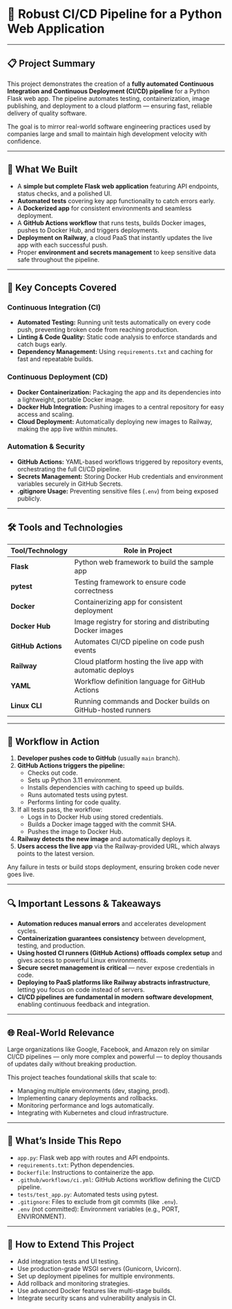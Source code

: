 # 🚀 Robust CI/CD Pipeline for a Python Web Application

---

## 📋 Project Summary

This project demonstrates the creation of a **fully automated Continuous Integration and Continuous Deployment (CI/CD) pipeline** for a Python Flask web app. The pipeline automates testing, containerization, image publishing, and deployment to a cloud platform — ensuring fast, reliable delivery of quality software.

The goal is to mirror real-world software engineering practices used by companies large and small to maintain high development velocity with confidence.

---

## 🔧 What We Built

- A **simple but complete Flask web application** featuring API endpoints, status checks, and a polished UI.
- **Automated tests** covering key app functionality to catch errors early.
- A **Dockerized app** for consistent environments and seamless deployment.
- A **GitHub Actions workflow** that runs tests, builds Docker images, pushes to Docker Hub, and triggers deployments.
- **Deployment on Railway**, a cloud PaaS that instantly updates the live app with each successful push.
- Proper **environment and secrets management** to keep sensitive data safe throughout the pipeline.

---

## 🔑 Key Concepts Covered

### Continuous Integration (CI)

- **Automated Testing:** Running unit tests automatically on every code push, preventing broken code from reaching production.
- **Linting & Code Quality:** Static code analysis to enforce standards and catch bugs early.
- **Dependency Management:** Using `requirements.txt` and caching for fast and repeatable builds.

### Continuous Deployment (CD)

- **Docker Containerization:** Packaging the app and its dependencies into a lightweight, portable Docker image.
- **Docker Hub Integration:** Pushing images to a central repository for easy access and scaling.
- **Cloud Deployment:** Automatically deploying new images to Railway, making the app live within minutes.

### Automation & Security

- **GitHub Actions:** YAML-based workflows triggered by repository events, orchestrating the full CI/CD pipeline.
- **Secrets Management:** Storing Docker Hub credentials and environment variables securely in GitHub Secrets.
- **.gitignore Usage:** Preventing sensitive files (`.env`) from being exposed publicly.

---

## 🛠️ Tools and Technologies

| Tool/Technology     | Role in Project                                           |
|--------------------|-----------------------------------------------------------|
| **Flask**          | Python web framework to build the sample app               |
| **pytest**          | Testing framework to ensure code correctness               |
| **Docker**          | Containerizing app for consistent deployment               |
| **Docker Hub**      | Image registry for storing and distributing Docker images  |
| **GitHub Actions**  | Automates CI/CD pipeline on code push events               |
| **Railway**         | Cloud platform hosting the live app with automatic deploys |
| **YAML**            | Workflow definition language for GitHub Actions            |
| **Linux CLI**       | Running commands and Docker builds on GitHub-hosted runners |

---

## 🔄 Workflow in Action

1. **Developer pushes code to GitHub** (usually `main` branch).
2. **GitHub Actions triggers the pipeline:**
   - Checks out code.
   - Sets up Python 3.11 environment.
   - Installs dependencies with caching to speed up builds.
   - Runs automated tests using pytest.
   - Performs linting for code quality.
3. If all tests pass, the workflow:
   - Logs in to Docker Hub using stored credentials.
   - Builds a Docker image tagged with the commit SHA.
   - Pushes the image to Docker Hub.
4. **Railway detects the new image** and automatically deploys it.
5. **Users access the live app** via the Railway-provided URL, which always points to the latest version.

Any failure in tests or build stops deployment, ensuring broken code never goes live.

---

## 🔍 Important Lessons & Takeaways

- **Automation reduces manual errors** and accelerates development cycles.
- **Containerization guarantees consistency** between development, testing, and production.
- **Using hosted CI runners (GitHub Actions) offloads complex setup** and gives access to powerful Linux environments.
- **Secure secret management is critical** — never expose credentials in code.
- **Deploying to PaaS platforms like Railway abstracts infrastructure**, letting you focus on code instead of servers.
- **CI/CD pipelines are fundamental in modern software development**, enabling continuous feedback and integration.

---

## 🌐 Real-World Relevance

Large organizations like Google, Facebook, and Amazon rely on similar CI/CD pipelines — only more complex and powerful — to deploy thousands of updates daily without breaking production.

This project teaches foundational skills that scale to:

- Managing multiple environments (dev, staging, prod).
- Implementing canary deployments and rollbacks.
- Monitoring performance and logs automatically.
- Integrating with Kubernetes and cloud infrastructure.

---

## 🔧 What’s Inside This Repo

- `app.py`: Flask web app with routes and API endpoints.
- `requirements.txt`: Python dependencies.
- `Dockerfile`: Instructions to containerize the app.
- `.github/workflows/ci.yml`: GitHub Actions workflow defining the CI/CD pipeline.
- `tests/test_app.py`: Automated tests using pytest.
- `.gitignore`: Files to exclude from git commits (like `.env`).
- `.env` (not committed): Environment variables (e.g., PORT, ENVIRONMENT).

---

## 🚀 How to Extend This Project

- Add integration tests and UI testing.
- Use production-grade WSGI servers (Gunicorn, Uvicorn).
- Set up deployment pipelines for multiple environments.
- Add rollback and monitoring strategies.
- Use advanced Docker features like multi-stage builds.
- Integrate security scans and vulnerability analysis in CI.


